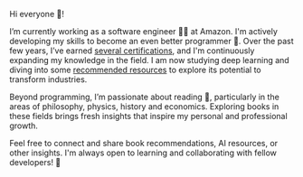 Hi everyone 👋!

I’m currently working as a software engineer 👨‍💻 at Amazon. I'm actively developing my skills to become an even better programmer 💪. Over the past few years, I’ve earned [several certifications](https://www.linkedin.com/in/shuxig/details/certifications/), and I'm continuously expanding my knowledge in the field. I am now studying deep learning and diving into some [recommended resources](ai.md) to explore its potential to transform industries.

Beyond programming, I’m passionate about reading 📖, particularly in the areas of philosophy, physics, history and economics. Exploring books in these fields brings fresh insights that inspire my personal and professional growth.

Feel free to connect and share book recommendations, AI resources, or other insights. I'm always open to learning and collaborating with fellow developers! 🚀

<!--
**vitaminac/vitaminac** is a ✨ _special_ ✨ repository because its `README.md` (this file) appears on your GitHub profile.

Here are some ideas to get you started:

- 🌱 I’m currently learning ...
- 👯 I’m looking to collaborate on ...
- 🤔 I’m looking for help with ...
- 💬 Ask me about ...
- 📫 How to reach me: ...
- 😄 Pronouns: ...
- ⚡ Fun fact: ...
-->
